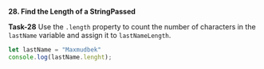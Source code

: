 **28. Find the Length of a StringPassed**

**Task-28** Use the `.length` property to count the number of characters in the `lastName` variable and assign it to `lastNameLength`.

```js
let lastName = "Maxmudbek"
console.log(lastName.lenght);